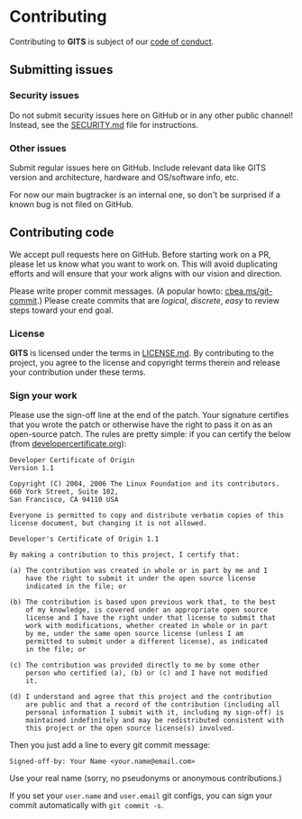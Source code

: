 # Contributing

Contributing to **GITS** is subject of our [code of conduct](CODE_OF_CONDUCT.md).

## Submitting issues

### Security issues

Do not submit security issues here on GitHub or in any other public channel! Instead, see the [SECURITY.md](SECURITY.md) file for instructions.

### Other issues

Submit regular issues here on GitHub. Include relevant data like GITS version and architecture, hardware and OS/software info, etc.

For now our main bugtracker is an internal one, so don't be surprised if a known bug is not filed on GitHub.

## Contributing code

We accept pull requests here on GitHub. Before starting work on a PR, please let us know what you want to work on. This will avoid duplicating efforts and will ensure that your work aligns with our vision and direction.

Please write proper commit messages. (A popular howto: [cbea.ms/git-commit](https://cbea.ms/git-commit/).) Please create commits that are _logical_, _discrete_, _easy_ to review steps toward your end goal.

### License

**GITS** is licensed under the terms in [LICENSE.md](LICENSE.md). By contributing to the project, you agree to the license and copyright terms therein and release your contribution under these terms.

### Sign your work

Please use the sign-off line at the end of the patch. Your signature certifies that you wrote the patch or otherwise have the right to pass it on as an open-source patch. The rules are pretty simple: if you can certify the below (from [developercertificate.org](http://developercertificate.org/)):

```
Developer Certificate of Origin
Version 1.1

Copyright (C) 2004, 2006 The Linux Foundation and its contributors.
660 York Street, Suite 102,
San Francisco, CA 94110 USA

Everyone is permitted to copy and distribute verbatim copies of this
license document, but changing it is not allowed.

Developer's Certificate of Origin 1.1

By making a contribution to this project, I certify that:

(a) The contribution was created in whole or in part by me and I
    have the right to submit it under the open source license
    indicated in the file; or

(b) The contribution is based upon previous work that, to the best
    of my knowledge, is covered under an appropriate open source
    license and I have the right under that license to submit that
    work with modifications, whether created in whole or in part
    by me, under the same open source license (unless I am
    permitted to submit under a different license), as indicated
    in the file; or

(c) The contribution was provided directly to me by some other
    person who certified (a), (b) or (c) and I have not modified
    it.

(d) I understand and agree that this project and the contribution
    are public and that a record of the contribution (including all
    personal information I submit with it, including my sign-off) is
    maintained indefinitely and may be redistributed consistent with
    this project or the open source license(s) involved.
```

Then you just add a line to every git commit message:

    Signed-off-by: Your Name <your.name@email.com>

Use your real name (sorry, no pseudonyms or anonymous contributions.)

If you set your `user.name` and `user.email` git configs, you can sign your
commit automatically with `git commit -s`.


